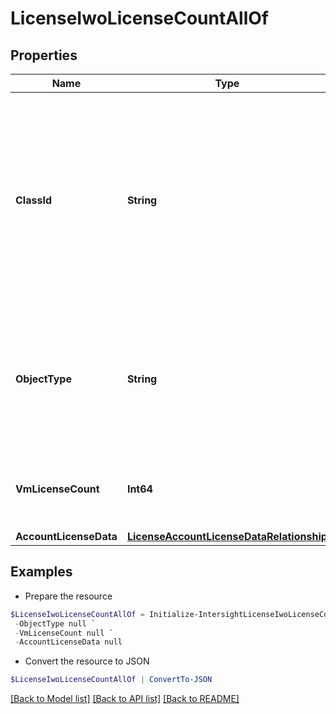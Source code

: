 # LicenseIwoLicenseCountAllOf
## Properties

Name | Type | Description | Notes
------------ | ------------- | ------------- | -------------
**ClassId** | **String** | The fully-qualified name of the instantiated, concrete type. This property is used as a discriminator to identify the type of the payload when marshaling and unmarshaling data. | [default to "license.IwoLicenseCount"]
**ObjectType** | **String** | The fully-qualified name of the instantiated, concrete type. The value should be the same as the &#39;ClassId&#39; property. | [default to "license.IwoLicenseCount"]
**VmLicenseCount** | **Int64** | The total number of devices claimed in the Intersight account. | [optional] [readonly] 
**AccountLicenseData** | [**LicenseAccountLicenseDataRelationship**](LicenseAccountLicenseDataRelationship.md) |  | [optional] 

## Examples

- Prepare the resource
```powershell
$LicenseIwoLicenseCountAllOf = Initialize-IntersightLicenseIwoLicenseCountAllOf  -ClassId null `
 -ObjectType null `
 -VmLicenseCount null `
 -AccountLicenseData null
```

- Convert the resource to JSON
```powershell
$LicenseIwoLicenseCountAllOf | ConvertTo-JSON
```

[[Back to Model list]](../README.md#documentation-for-models) [[Back to API list]](../README.md#documentation-for-api-endpoints) [[Back to README]](../README.md)

